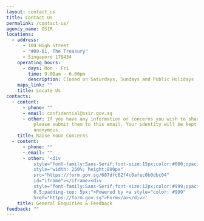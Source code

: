 ```yaml
---
layout: contact_us
title: Contact Us
permalink: /contact-us/
agency_name: OSIR
locations:
  - address:
      - 100 High Street
      - "#09-01, The Treasury"
      - Singapore 179434
    operating_hours:
      - days: Mon - Fri
        time: 9.00am - 6.00pm
        description: Closed on Saturdays, Sundays and Public Holidays
    maps_link: ""
    title: Locate Us
contacts:
  - content:
      - phone: ""
      - email: confidential@osir.gov.sg
      - other: If you have any information or concerns you wish to share in confidence,
          please submit them to this email. Your identity will be kept
          anonymous.
    title: Raise Your Concerns
  - content:
      - phone: ""
      - email: ""
      - other: '<div
          style="font-family:Sans-Serif;font-size:15px;color:#000;opacity:0.9;padding-top:5px;padding-bottom:8px;"></div><iframe
          style="width: 250%; height:800px"
          src="https://form.gov.sg/687dfc62f4c0afec0b0dbc04"
          id="iframe"></iframe><div
          style="font-family:Sans-Serif;font-size:12px;color:#999;opacity:
          0.5;padding-top: 5px;">Powered by <a style="color: #999"
          href="https://form.gov.sg">Form</a></div>'
    title: General Enquiries & Feedback
feedback: ""
---
```

